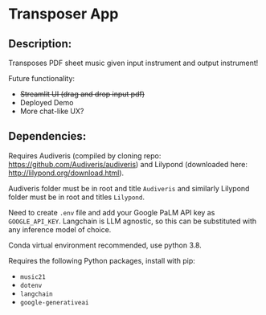 # Transposer App

## Description:
Transposes PDF sheet music given input instrument and output instrument! 

Future functionality:
- ~~Streamlit UI (drag and drop input pdf)~~
- Deployed Demo
- More chat-like UX?

## Dependencies:
Requires Audiveris (compiled by cloning repo: https://github.com/Audiveris/audiveris) and Lilypond (downloaded here: http://lilypond.org/download.html).

Audiveris folder must be in root and title `Audiveris` and similarly Lilypond folder must be in root and titles `Lilypond`.

Need to create `.env` file and add your Google PaLM API key as `GOOGLE_API_KEY`. Langchain is LLM agnostic, so this can be substituted with any inference model of choice.

Conda virtual environment recommended, use python 3.8.

Requires the following Python packages, install with pip:
- `music21`
- `dotenv`
- `langchain`
- `google-generativeai`
